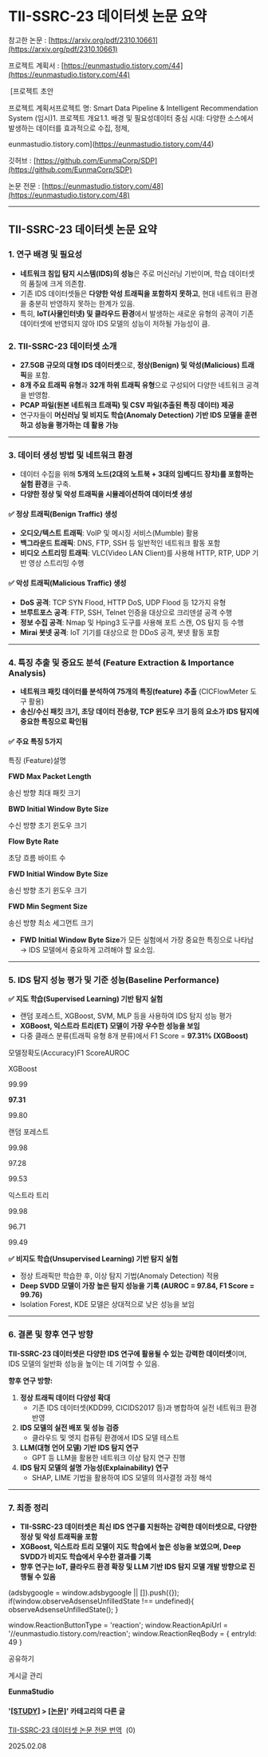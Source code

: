 
# TII-SSRC-23 데이터셋 논문 요약

참고한 논문 : [https://arxiv.org/pdf/2310.10661](https://arxiv.org/pdf/2310.10661)

프로젝트 계획서 : [https://eunmastudio.tistory.com/44](https://eunmastudio.tistory.com/44)

 [프로젝트 초안

프로젝트 계획서프로젝트 명: Smart Data Pipeline & Intelligent Recommendation System (임시)1. 프로젝트 개요1.1. 배경 및 필요성데이터 중심 시대: 다양한 소스에서 발생하는 데이터를 효과적으로 수집, 정제,

eunmastudio.tistory.com](https://eunmastudio.tistory.com/44)

깃허브 : [https://github.com/EunmaCorp/SDP](https://github.com/EunmaCorp/SDP)

논문 전문 : [https://eunmastudio.tistory.com/48](https://eunmastudio.tistory.com/48)

* * *

**TII-SSRC-23 데이터셋 논문 요약**
--------------------------

### **1\. 연구 배경 및 필요성**

*   **네트워크 침입 탐지 시스템(IDS)의 성능**은 주로 머신러닝 기반이며, 학습 데이터셋의 품질에 크게 의존함.
*   기존 IDS 데이터셋들은 **다양한 악성 트래픽을 포함하지 못하고**, 현대 네트워크 환경을 충분히 반영하지 못하는 한계가 있음.
*   특히, **IoT(사물인터넷) 및 클라우드 환경**에서 발생하는 새로운 유형의 공격이 기존 데이터셋에 반영되지 않아 IDS 모델의 성능이 저하될 가능성이 큼.

### **2\. TII-SSRC-23 데이터셋 소개**

*   **27.5GB 규모의 대형 IDS 데이터셋**으로, **정상(Benign) 및 악성(Malicious) 트래픽**을 포함.
*   **8개 주요 트래픽 유형**과 **32개 하위 트래픽 유형**으로 구성되어 다양한 네트워크 공격을 반영함.
*   **PCAP 파일(원본 네트워크 트래픽) 및 CSV 파일(추출된 특징 데이터) 제공**
*   연구자들이 **머신러닝 및 비지도 학습(Anomaly Detection) 기반 IDS 모델을 훈련하고 성능을 평가하는 데 활용 가능**

* * *

### **3\. 데이터 생성 방법 및 네트워크 환경**

*   데이터 수집을 위해 **5개의 노드(2대의 노트북 + 3대의 임베디드 장치)를 포함하는 실험 환경**을 구축.
*   **다양한 정상 및 악성 트래픽을 시뮬레이션하여 데이터셋 생성**

#### **✅ 정상 트래픽(Benign Traffic) 생성**

*   **오디오/텍스트 트래픽**: VoIP 및 메시징 서비스(Mumble) 활용
*   **백그라운드 트래픽**: DNS, FTP, SSH 등 일반적인 네트워크 활동 포함
*   **비디오 스트리밍 트래픽**: VLC(Video LAN Client)를 사용해 HTTP, RTP, UDP 기반 영상 스트리밍 수행

#### **✅ 악성 트래픽(Malicious Traffic) 생성**

*   **DoS 공격**: TCP SYN Flood, HTTP DoS, UDP Flood 등 12가지 유형
*   **브루트포스 공격**: FTP, SSH, Telnet 인증을 대상으로 크리덴셜 공격 수행
*   **정보 수집 공격**: Nmap 및 Hping3 도구를 사용해 포트 스캔, OS 탐지 등 수행
*   **Mirai 봇넷 공격**: IoT 기기를 대상으로 한 DDoS 공격, 봇넷 활동 포함

* * *

### **4\. 특징 추출 및 중요도 분석 (Feature Extraction & Importance Analysis)**

*   **네트워크 패킷 데이터를 분석하여 75개의 특징(feature) 추출** (CICFlowMeter 도구 활용)
*   **송신/수신 패킷 크기, 초당 데이터 전송량, TCP 윈도우 크기 등의 요소가 IDS 탐지에 중요한 특징으로 확인됨**

#### **✅ 주요 특징 5가지**

특징 (Feature)설명

**FWD Max Packet Length**

송신 방향 최대 패킷 크기

**BWD Initial Window Byte Size**

수신 방향 초기 윈도우 크기

**Flow Byte Rate**

초당 흐름 바이트 수

**FWD Initial Window Byte Size**

송신 방향 초기 윈도우 크기

**FWD Min Segment Size**

송신 방향 최소 세그먼트 크기

*   **FWD Initial Window Byte Size**가 모든 실험에서 가장 중요한 특징으로 나타남 → IDS 모델에서 중요하게 고려해야 할 요소임.

* * *

### **5\. IDS 탐지 성능 평가 및 기준 성능(Baseline Performance)**

**✅ 지도 학습(Supervised Learning) 기반 탐지 실험**

*   랜덤 포레스트, XGBoost, SVM, MLP 등을 사용하여 IDS 탐지 성능 평가
*   **XGBoost, 익스트라 트리(ET) 모델이 가장 우수한 성능을 보임**
*   다중 클래스 분류(트래픽 유형 8개 분류)에서 F1 Score = **97.31% (XGBoost)**

모델정확도(Accuracy)F1 ScoreAUROC

XGBoost

99.99

**97.31**

99.80

랜덤 포레스트

99.98

97.28

99.53

익스트라 트리

99.98

96.71

99.49

**✅ 비지도 학습(Unsupervised Learning) 기반 탐지 실험**

*   정상 트래픽만 학습한 후, 이상 탐지 기법(Anomaly Detection) 적용
*   **Deep SVDD 모델이 가장 높은 탐지 성능을 기록 (AUROC = 97.84, F1 Score = 99.76)**
*   Isolation Forest, KDE 모델은 상대적으로 낮은 성능을 보임

* * *

### **6\. 결론 및 향후 연구 방향**

**TII-SSRC-23 데이터셋은 다양한 IDS 연구에 활용될 수 있는 강력한 데이터셋**이며, IDS 모델의 일반화 성능을 높이는 데 기여할 수 있음.

**향후 연구 방향:**

1.  **정상 트래픽 데이터 다양성 확대**
    *   기존 IDS 데이터셋(KDD99, CICIDS2017 등)과 병합하여 실전 네트워크 환경 반영
2.  **IDS 모델의 실전 배포 및 성능 검증**
    *   클라우드 및 엣지 컴퓨팅 환경에서 IDS 모델 테스트
3.  **LLM(대형 언어 모델) 기반 IDS 탐지 연구**
    *   GPT 등 LLM을 활용한 네트워크 이상 탐지 연구 진행
4.  **IDS 탐지 모델의 설명 가능성(Explainability) 연구**
    *   SHAP, LIME 기법을 활용하여 IDS 모델의 의사결정 과정 해석

* * *

### **7\. 최종 정리**

*   **TII-SSRC-23 데이터셋은 최신 IDS 연구를 지원하는 강력한 데이터셋으로, 다양한 정상 및 악성 트래픽을 포함**
*   **XGBoost, 익스트라 트리 모델이 지도 학습에서 높은 성능을 보였으며, Deep SVDD가 비지도 학습에서 우수한 결과를 기록**
*   **향후 연구는 IoT, 클라우드 환경 확장 및 LLM 기반 IDS 탐지 모델 개발 방향으로 진행될 수 있음**

(adsbygoogle = window.adsbygoogle || \[\]).push({}); if(window.observeAdsenseUnfilledState !== undefined){ observeAdsenseUnfilledState(); }

window.ReactionButtonType = 'reaction'; window.ReactionApiUrl = '//eunmastudio.tistory.com/reaction'; window.ReactionReqBody = { entryId: 49 }

공유하기

게시글 관리

**EunmaStudio**

#### '[\[STUDY\]](/category/%5BSTUDY%5D) > [\[논문\]](/category/%5BSTUDY%5D/%5B%EB%85%BC%EB%AC%B8%5D)' 카테고리의 다른 글

[TII-SSRC-23 데이터셋 논문 전문 번역](/48)  (0)

2025.02.08
            